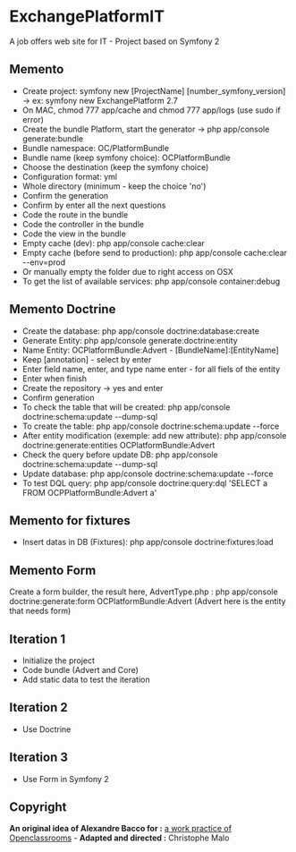 ExchangePlatformIT
==================

A job offers web site for IT - Project based on Symfony 2

## Memento

- Create project: symfony new [ProjectName] [number_symfony_version] -> ex: symfony new ExchangePlatform 2.7
- On MAC, chmod 777 app/cache and chmod 777 app/logs (use sudo if error)
- Create the bundle Platform, start the generator -> php app/console generate:bundle
- Bundle namespace: OC/PlatformBundle
- Bundle name (keep symfony choice): OCPlatformBundle
- Choose the destination (keep the symfony choice)
- Configuration format: yml
- Whole directory (minimum - keep the choice 'no')
- Confirm the generation
- Confirm by enter all the next questions
- Code the route in the bundle
- Code the controller in the bundle
- Code the view in the bundle
- Empty cache (dev): php app/console cache:clear
- Empty cache (before send to production): php app/console cache:clear --env=prod
- Or manually empty the folder due to right access on OSX
- To get the list of available services: php app/console container:debug

## Memento Doctrine
- Create the database: php app/console doctrine:database:create
- Generate Entity: php app/console generate:doctrine:entity
- Name Entity: OCPlatformBundle:Advert - [BundleName]:[EntityName]
- Keep [annotation] - select by enter
- Enter field name, enter, and type name enter - for all fiels of the entity
- Enter when finish
- Create the repository -> yes and enter
- Confirm generation
- To check the table that will be created: php app/console doctrine:schema:update --dump-sql
- To create the table: php app/console doctrine:schema:update --force
- After entity modification (exemple: add new attribute): php app/console doctrine:generate:entities OCPlatformBundle:Advert
- Check the query before update DB: php app/console doctrine:schema:update --dump-sql
- Update database: php app/console doctrine:schema:update --force
- To test DQL query: php app/console doctrine:query:dql 'SELECT a FROM OCPPlatformBundle:Advert a'

## Memento for fixtures
- Insert datas in DB (Fixtures): php app/console doctrine:fixtures:load

## Memento Form
Create a form builder, the result here, AdvertType.php : php app/console doctrine:generate:form OCPlatformBundle:Advert (Advert here is the entity that needs form)

## Iteration 1
- Initialize the project
- Code bundle (Advert and Core)
- Add static data to test the iteration

## Iteration 2
- Use Doctrine

## Iteration 3
- Use Form in Symfony 2

## Copyright
**An original idea of Alexandre Bacco for :** [a work practice of Openclassrooms](https://openclassrooms.com/courses/developpez-votre-site-web-avec-le-framework-symfony2) - **Adapted and directed :** Christophe Malo
